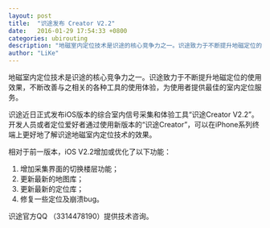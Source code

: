 ```yaml
---
layout: post
title:  "识途发布 Creator V2.2"
date:   2016-01-29 17:54:33 +0800
categories: ubirouting
description: "地磁室内定位技术是识途的核心竞争力之一。识途致力于不断提升地磁定位的使用效果，不断改善与之相关的各种工具的使用体验，为使用者提供最佳的室内定位服务。"
author: "LiKe"
---
```


地磁室内定位技术是识途的核心竞争力之一。识途致力于不断提升地磁定位的使用效果，不断改善与之相关的各种工具的使用体验，为使用者提供最佳的室内定位服务。

识途近日正式发布iOS版本的综合室内信号采集和体验工具“识途Creator V2.2”。开发人员或者定位爱好者通过使用新版本的“识途Creator”，可以在iPhone系列终端上更好地了解识途地磁室内定位技术的效果。

相对于前一版本，iOS V2.2增加或优化了以下功能：

1. 增加采集界面的切换楼层功能；
2. 更新最新的地图库；
3. 更新最新的定位库；
4. 修复一些定位及崩溃bug。


识途官方QQ （3314478190）提供技术咨询。
